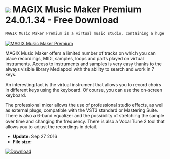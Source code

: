 # ![](https://cdn.softexe.net/static/icon/1/magix-music-maker-premium-11342.png) MAGIX Music Maker Premium 24.0.1.34 - Free Download

```sh
MAGIX Music Maker Premium is a virtual music studio, containing a huge wealth of virtual instruments, over 8,000 samples and professional tools for mixing and mastering.
```
[![MAGIX Music Maker Premium](https://gallery.dpcdn.pl/imgc/Tools/71572/g_-_420x350_1.5_-_x20160927141225_0.png)](https://softexe.net/win/multimedia/audio-sound/magix-music-maker-premium:ppcdb.html)

MAGIX Music Maker offers a limited number of tracks on which you can place recordings, MIDI, samples, loops and parts played on virtual instruments. Access to instruments and samples is very easy thanks to the always visible library Mediapool with the ability to search and work in 7 keys.
 
 
 An interesting fact is the virtual instrument that allows you to record choirs in different keys using the keyboard. Of course, you can use the on-screen keyboard.
 
 
 The professional mixer allows the use of professional studio effects, as well as external plugs, compatible with the VST3 standard or Mastering Suite. There is also a 6-band equalizer and the possibility of stretching the sample over time and changing the frequency. There is also a Vocal Tune 2 tool that allows you to adjust the recordings in detail.


- **Update:** Sep 27 2016
- **File size:** 

[![Download](https://cdn.softexe.net/static/img/download.png)](https://softexe.net/win/multimedia/audio-sound/magix-music-maker-premium:ppcdb.html)

